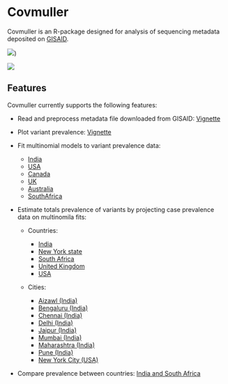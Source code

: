 # Covmuller

Covmuller is an R-package designed for analysis of sequencing metadata deposited on [GISAID](https://www.gisaid.org/). 

![](https://saket-choudhary.me/covmuller/articles/SouthAfrica_contrast_India_files/figure-html/unnamed-chunk-3-1.png))

![](https://saket-choudhary.me/covmuller/articles/IN_animated.gif)


## Features

Covmuller currently supports the following features:

* Read and preprocess metadata file downloaded from GISAID: [Vignette](articles/Introduction.html)
* Plot variant prevalence: [Vignette](articles/Introduction.html)
* Fit multinomial models to variant prevalence data:
    - [India](articles/MultinomialModeling_India.html)
    - [USA](articles/MultinomialModeling_USA.html)
    - [Canada](articles/MultinomialModeling_Canada.html)
    - [UK](articles/MultinomialModeling_UK.html)
    - [Australia](articles/MultinomialModeling_Australia.html)
    - [SouthAfrica](articles/MultinomialModeling_SouthAfrica.html)
* Estimate totals prevalence of variants by projecting case prevalence data on multinomila fits:  
    - Countries:
        - [India](articles/VariantAnimation-India.html)
        - [New York state](articles/VariantAnimation-NewYork.html)
        - [South Africa](articles/VariantAnimation-SouthAfrica.html)
        - [United Kingdom](articles/VariantAnimation-UK.html)
        - [USA](articles/VariantAnimation-USA.html)
        
    -  Cities:
         - [Aizawl (India)](articles/VariantAnimation-Aizawl.html)
         - [Bengaluru (India)](articles/VariantAnimation-Bengaluru.html)
         - [Chennai (India)](articles/VariantAnimation-Chennai.html)
         - [Delhi (India)](articles/VariantAnimation-Delhi.html)
         - [Jaipur (India)](articles/VariantAnimation-Jaipur.html)
         - [Mumbai (India)](articles/VariantAnimation-Mumbai.html)
         - [Maharashtra (India)](articles/VariantAnimation-Maharashtra.html)
         - [Pune (India)](articles/VariantAnimation-Pune.html)
         - [New York City (USA)](articles/VariantAnimation-NYC.html)

    
    
    
    
    
* Compare prevalence between countries: [India and South Africa](articles/SouthAfrica_contrast_India.html)




